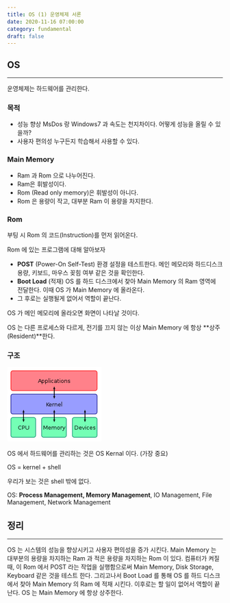 ```yaml
---
title: OS (1) 운영체제 서론
date: 2020-11-16 07:00:00
category: fundamental
draft: false
---
```


## OS

---

운영체제는 하드웨어를 관리한다.

### 목적

- 성능 향상
  MsDos 랑 Windows7 과 속도는 천지차이다.
  어떻게 성능을 올릴 수 있을까?
- 사용자 편의성
  누구든지 학습해서 사용할 수 있다.

### Main Memory

- Ram 과 Rom 으로 나누어진다.
- Ram은 휘발성이다.
- Rom (Read only memory)은 휘발성이 아니다.
- Rom 은 용량이 작고, 대부분 Ram 이 용량을 차지한다.

### Rom

부팅 시 Rom 의 코드(Instruction)를 먼저 읽어온다.

Rom 에 있는 프로그램에 대해 알아보자

- **POST** (Power-On Self-Test)
  환경 설정을 테스트한다.
  메인 메모리와 하드디스크 용량, 키보드, 마우스 꽂힘 여부 같은 것을 확인한다.
- **Boot Load** (적재)
  OS 를 하드 디스크에서 찾아 Main Memory 의 Ram 영역에 전달한다.
  이때 OS 가 Main Memory 에 올라온다.
- 그 후로는 실행될게 없어서 역할이 끝난다.

OS 가 메인 메모리에 올라오면 화면이 나타날 것이다.

OS 는 다른 프로세스와 다르게, 전기를 끄지 않는 이상 Main Memory 에 항상 **상주(Resident)**한다.

### 구조

![](./images/2020-11-16-os.png)

OS 에서 하드웨어를 관리하는 것은 OS Kernal 이다. (가장 중요)

OS = kernel + shell

우리가 보는 것은 shell 밖에 없다.

OS: **Process Management, Memory Management**, IO Management, File Management, Network Management

## 정리

---

OS 는 시스템의 성능을 향상시키고 사용자 편의성을 증가 시킨다. Main Memory 는 대부분의 용량을 차지하는 Ram 과 적은 용량을 차지하는 Rom 이 있다. 컴퓨터가 켜질 때, 이 Rom 에서 POST 라는 작업을 실행함으로써 Main Memory, Disk Storage, Keyboard 같은 것을 테스트 한다. 그리고나서 Boot Load 를 통해 OS 를 하드 디스크에서 찾아 Main Memory 의 Ram 에 적재 시킨다. 이후로는 할 일이 없어서 역할이 끝난다. OS 는 Main Memory 에 항상 상주한다.
